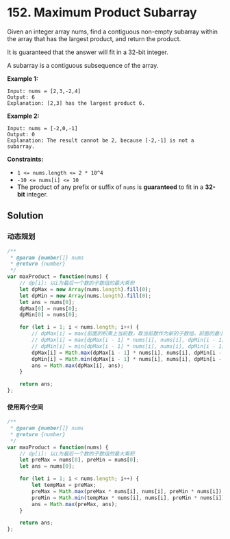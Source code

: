 # 152. Maximum Product Subarray

Given an integer array nums, find a contiguous non-empty subarray within the array that has the largest product, and return the product.

It is guaranteed that the answer will fit in a 32-bit integer.

A subarray is a contiguous subsequence of the array.

**Example 1:**

```
Input: nums = [2,3,-2,4]
Output: 6
Explanation: [2,3] has the largest product 6.
```

**Example 2:**

```
Input: nums = [-2,0,-1]
Output: 0
Explanation: The result cannot be 2, because [-2,-1] is not a subarray.
```

**Constraints:**

- `1 <= nums.length <= 2 * 10^4`
- `-10 <= nums[i] <= 10`
- The product of any prefix or suffix of `nums` is **guaranteed** to fit in a **32-bit** integer.

## Solution

### 动态规划

```js
/**
 * @param {number[]} nums
 * @return {number}
 */
var maxProduct = function(nums) {
    // dp[i]: 以i为最后一个数的子数组的最大乘积
    let dpMax = new Array(nums.length).fill(0);
    let dpMin = new Array(nums.length).fill(0);
    let ans = nums[0];
    dpMax[0] = nums[0];
    dpMin[0] = nums[0];

    for (let i = 1; i < nums.length; i++) {
        // dpMax[i] = max{前面的积乘上当前数，取当前数作为新的子数组，前面的最小值乘上当前数（均为负数）}
        // dpMax[i] = max{dpMax[i - 1] * nums[i], nums[i], dpMin[i - 1] * nums[i]}
        // dpMin[i] = min{dpMax[i - 1] * nums[i], nums[i], dpMin[i - 1] * nums[i]}
        dpMax[i] = Math.max(dpMax[i - 1] * nums[i], nums[i], dpMin[i - 1] * nums[i]);
        dpMin[i] = Math.min(dpMax[i - 1] * nums[i], nums[i], dpMin[i - 1] * nums[i]);
        ans = Math.max(dpMax[i], ans);
    }

    return ans;
};
```

#### 使用两个空间

```js 
/**
 * @param {number[]} nums
 * @return {number}
 */
var maxProduct = function(nums) {
    // dp[i]: 以i为最后一个数的子数组的最大乘积
    let preMax = nums[0], preMin = nums[0];
    let ans = nums[0];

    for (let i = 1; i < nums.length; i++) {
        let tempMax = preMax;
        preMax = Math.max(preMax * nums[i], nums[i], preMin * nums[i]);
        preMin = Math.min(tempMax * nums[i], nums[i], preMin * nums[i]);
        ans = Math.max(preMax, ans);
    }

    return ans;
};
```

